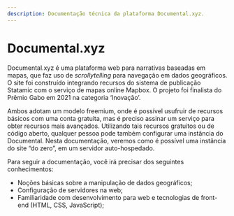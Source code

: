 ```yaml
---
description: Documentação técnica da plataforma Documental.xyz.
---
```


# Documental.xyz

Documental.xyz é uma plataforma web para narrativas baseadas em mapas, que faz uso de _scrollytelling_ para navegação em dados geográficos. O site foi construído integrando recursos do sistema de publicação Statamic com o serviço de mapas online Mapbox. O projeto foi finalista do Prêmio Gabo em 2021 na categoria ‘Inovação’.

Ambos adotam um modelo freemium, onde é possível usufruir de recursos básicos com uma conta gratuita, mas é preciso assinar um serviço para obter recursos mais avançados. Utilizando tais recursos gratuitos ou de código aberto, qualquer pessoa pode também configurar uma instância do Documental. Nesta documentação, veremos como é possível uma instância do site “do zero”, em um servidor auto-hospedado.

Para seguir a documentação, você irá precisar dos seguintes conhecimentos:

* Noções básicas sobre a manipulação de dados geográficos;&#x20;
* Configuração de servidores na web;
* Familiaridade com desenvolvimento para web e tecnologias de front-end (HTML, CSS, JavaScript);&#x20;
